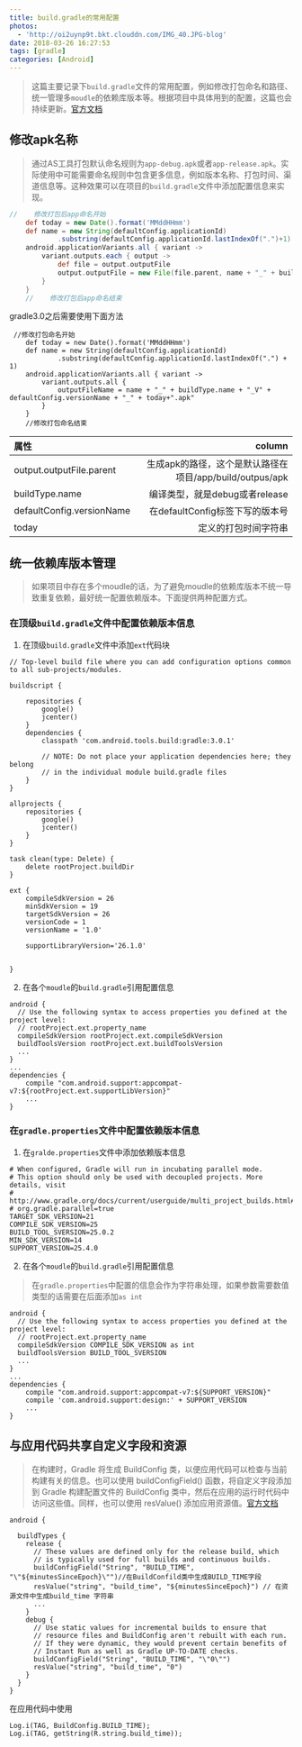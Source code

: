 ```yaml
---
title: build.gradle的常用配置
photos:
  - 'http://oi2uynp9t.bkt.clouddn.com/IMG_40.JPG-blog'
date: 2018-03-26 16:27:53
tags: [gradle]
categories: [Android]
---
```

> 这篇主要记录下`build.gradle`文件的常用配置，例如修改打包命名和路径、统一管理多`moudle`的依赖库版本等。根据项目中具体用到的配置，这篇也会持续更新。[官方文档](https://developer.android.com/studio/build/index.html)

<!--more-->

## 修改apk名称

> 通过AS工具打包默认命名规则为`app-debug.apk`或者`app-release.apk`。实际使用中可能需要命名规则中包含更多信息，例如版本名称、打包时间、渠道信息等。这种效果可以在项目的`build.gradle`文件中添加配置信息来实现。

```gradle
//    修改打包后app命名开始
    def today = new Date().format('MMddHHmm')
    def name = new String(defaultConfig.applicationId)
            .substring(defaultConfig.applicationId.lastIndexOf(".")+1)
    android.applicationVariants.all { variant ->
        variant.outputs.each { output ->
            def file = output.outputFile
            output.outputFile = new File(file.parent, name + "_" + buildType.name + "_V" + defaultConfig.versionName + "_" + today + ".apk")
        }
    }
    //    修改打包后app命名结束
```
gradle3.0之后需要使用下面方法

```
 //修改打包命名开始
    def today = new Date().format('MMddHHmm')
    def name = new String(defaultConfig.applicationId)
            .substring(defaultConfig.applicationId.lastIndexOf(".") + 1)
    android.applicationVariants.all { variant ->
        variant.outputs.all {
            outputFileName = name + "_" + buildType.name + "_V" + defaultConfig.versionName + "_" + today+".apk"
        }
    }
    //修改打包命名结束
```

| 属性 | column |
|:--------|--------:|
| output.outputFile.parent       |  生成apk的路径，这个是默认路径在项目/app/build/outpus/apk      |
|buildType.name|编译类型，就是debug或者release |
|defaultConfig.versionName|在defaultConfig标签下写的版本号|
|today|定义的打包时间字符串|

## 统一依赖库版本管理

> 如果项目中存在多个moudle的话，为了避免moudle的依赖库版本不统一导致重复依赖，最好统一配置依赖版本。下面提供两种配置方式。

### 在顶级`build.gradle`文件中配置依赖版本信息

1. 在顶级`build.gradle`文件中添加`ext`代码块

```
// Top-level build file where you can add configuration options common to all sub-projects/modules.

buildscript {

    repositories {
        google()
        jcenter()
    }
    dependencies {
        classpath 'com.android.tools.build:gradle:3.0.1'

        // NOTE: Do not place your application dependencies here; they belong
        // in the individual module build.gradle files
    }
}

allprojects {
    repositories {
        google()
        jcenter()
    }
}

task clean(type: Delete) {
    delete rootProject.buildDir
}

ext {
    compileSdkVersion = 26
    minSdkVersion = 19
    targetSdkVersion = 26
    versionCode = 1
    versionName = '1.0'

    supportLibraryVersion='26.1.0'


}
```

2. 在各个`moudle`的`build.gradle`引用配置信息

```
android {
  // Use the following syntax to access properties you defined at the project level:
  // rootProject.ext.property_name
  compileSdkVersion rootProject.ext.compileSdkVersion
  buildToolsVersion rootProject.ext.buildToolsVersion
  ...
}
...
dependencies {
    compile "com.android.support:appcompat-v7:${rootProject.ext.supportLibVersion}"
    ...
}

```

### 在`gradle.properties`文件中配置依赖版本信息

1. 在`gralde.properties`文件中添加依赖版本信息

```
# When configured, Gradle will run in incubating parallel mode.
# This option should only be used with decoupled projects. More details, visit
# http://www.gradle.org/docs/current/userguide/multi_project_builds.html#sec:decoupled_projects
# org.gradle.parallel=true
TARGET_SDK_VERSION=21
COMPILE_SDK_VERSION=25
BUILD_TOOL_SVERSION=25.0.2
MIN_SDK_VERSION=14
SUPPORT_VERSION=25.4.0
```
2. 在各个`moudle`的`build.gradle`引用配置信息

> 在`gradle.properties`中配置的信息会作为字符串处理，如果参数需要数值类型的话需要在后面添加`as int`

```
android {
  // Use the following syntax to access properties you defined at the project level:
  // rootProject.ext.property_name
  compileSdkVersion COMPILE_SDK_VERSION as int
  buildToolsVersion BUILD_TOOL_SVERSION
  ...
}
...
dependencies {
    compile "com.android.support:appcompat-v7:${SUPPORT_VERSION}"
    compile 'com.android.support:design:' + SUPPORT_VERSION
    ...
}

```

## 与应用代码共享自定义字段和资源


> 在构建时，Gradle 将生成 BuildConfig 类，以便应用代码可以检查与当前构建有关的信息。也可以使用 buildConfigField() 函数，将自定义字段添加到 Gradle 构建配置文件的 BuildConfig 类中，然后在应用的运行时代码中访问这些值。同样，也可以使用 resValue() 添加应用资源值。[官方文档](https://developer.android.com/studio/build/gradle-tips.html)


```
android {
  
  buildTypes {
    release {
      // These values are defined only for the release build, which
      // is typically used for full builds and continuous builds.
      buildConfigField("String", "BUILD_TIME", "\"${minutesSinceEpoch}\"")//在BuildConfild类中生成BUILD_TIME字段
      resValue("string", "build_time", "${minutesSinceEpoch}") // 在资源文件中生成build_time 字符串
      ...
    }
    debug {
      // Use static values for incremental builds to ensure that
      // resource files and BuildConfig aren't rebuilt with each run.
      // If they were dynamic, they would prevent certain benefits of
      // Instant Run as well as Gradle UP-TO-DATE checks.
      buildConfigField("String", "BUILD_TIME", "\"0\"")
      resValue("string", "build_time", "0")
    }
  }
}

```

在应用代码中使用

```
Log.i(TAG, BuildConfig.BUILD_TIME);
Log.i(TAG, getString(R.string.build_time));

```